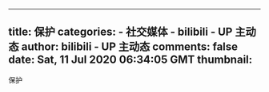 
---
title: 保护
categories: 
    - 社交媒体
    - bilibili - UP 主动态
author: bilibili - UP 主动态
comments: false
date: Sat, 11 Jul 2020 06:34:05 GMT
thumbnail: 
---

<div>   
保护<br>  
</div>
            
